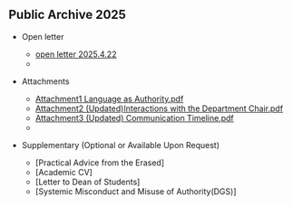 ## Public Archive 2025

* Open letter
  * [open letter 2025.4.22](https://physix2020.github.io/blogplace/files/openletter2025.4.22.pdf)
  * 



* Attachments
  * [Attachment1 Language as Authority.pdf](https://physix2020.github.io/blogplace/files/Attachment1_Language_as_Authority_Chair.pdf)
  * [Attachment2 (Updated)Interactions with the Department Chair.pdf](https://physix2020.github.io/blogplace/files/Attachment2_Interactions_with_the_Department_Chair.pdf)
  * [Attachment3 (Updated) Communication Timeline.pdf](https://physix2020.github.io/blogplace/files/Attachment3_Communication_Timeline.pdf)
  * 


* Supplementary (Optional or Available Upon Request)
  * [Practical Advice from the Erased]
  * [Academic CV]
  * [Letter to Dean of Students]
  * [Systemic Misconduct and Misuse of Authority(DGS)]